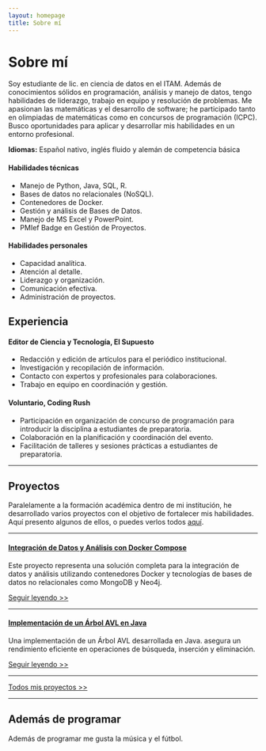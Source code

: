 ```yaml
---
layout: homepage
title: Sobre mí
---
```

# Sobre mí
Soy estudiante de lic. en ciencia de datos en el ITAM. Además de conocimientos sólidos en programación, análisis y manejo de datos, tengo habilidades de liderazgo, trabajo en equipo y resolución de problemas. Me apasionan las matemáticas y el desarrollo de software; he participado tanto en olimpiadas de matemáticas como en concursos de programación (ICPC). Busco oportunidades para aplicar y desarrollar mis habilidades en un entorno profesional.

**Idiomas:** Español nativo, inglés fluido y alemán de competencia básica 

#### Habilidades técnicas
* Manejo de Python, Java, SQL, R.
* Bases de datos no relacionales (NoSQL).
* Contenedores de Docker.
* Gestión y análisis de Bases de Datos.
* Manejo de MS Excel y PowerPoint.
* PMIef Badge en Gestión de Proyectos.

#### Habilidades personales
* Capacidad analítica.
* Atención al detalle.
* Liderazgo y organización.
* Comunicación efectiva.
* Administración de proyectos.


## Experiencia

#### Editor de Ciencia y Tecnología, El Supuesto 
* Redacción y edición de artículos para el periódico institucional.
* Investigación y recopilación de información.
* Contacto con expertos y profesionales para colaboraciones.
* Trabajo en equipo en coordinación y gestión.

#### Voluntario, Coding Rush 
* Participación en organización de concurso de programación para introducir la disciplina a estudiantes de preparatoria. 
* Colaboración en la planificación y coordinación del evento. 
* Facilitación de talleres y sesiones prácticas a estudiantes de preparatoria. 

---

## Proyectos
Paralelamente a la formación académica dentro de mi institución, he desarrollado varios proyectos con el objetivo de fortalecer mis habilidades. Aquí presento algunos de ellos, o puedes verlos todos <a href="{{ '/tags' | relative_url }}">aquí</a>.

---
#### <a style="color: var(--heading-color);" href="{{ '/proyecto/2024/05/25/integracion-de-datos.html' | relative_url }}">Integración de Datos y Análisis con Docker Compose</a>
Este proyecto representa una solución completa para la integración de datos y análisis utilizando contenedores Docker y tecnologías de bases de datos no relacionales como MongoDB y Neo4j.

<a href="{{ '/proyecto/2024/05/25/integracion-de-datos.html' | relative_url }}">Seguir leyendo >></a>

---
#### <a style="color: var(--heading-color);" href="{{ '/proyecto/2022/10/05/arbol-avl.html' | relative_url }}">Implementación de un Árbol AVL en Java</a>
Una implementación de un Árbol AVL desarrollada en Java. asegura un rendimiento eficiente en operaciones de búsqueda, inserción y eliminación.

<a href="{{ '/proyecto/2022/10/05/arbol-avl.html' | relative_url }}">Seguir leyendo >></a>

---
<a href="{{ '/tags' | relative_url }}">Todos mis proyectos >></a>

---

## Además de programar
Además de programar me gusta la música y el fútbol.
